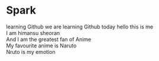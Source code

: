 # Spark
learning Github
we are learning Github today
hello this is me
<br>
I am himansu sheoran
<br>
And I am the greatest fan of Anime
<br>
My favourite anime is Naruto
<br>
Nruto is my emotion